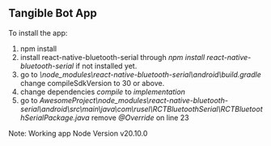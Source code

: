 ## **Tangible Bot App**

To install the app:

1. npm install 
2. install react-native-bluetooth-serial through *npm install react-native-bluetooth-serial* if not installed yet.
3. go to *\node_modules\react-native-bluetooth-serial\android\build.gradle* change compileSdkVersion to 30 or above.
4. change dependencies *compile* to *implementation*
5. go to *AwesomeProject\node_modules\react-native-bluetooth-serial\android\src\main\java\com\rusel\RCTBluetoothSerial\RCTBluetoothSerialPackage.java* remove *@Override* on line 23


Note: Working app Node Version v20.10.0